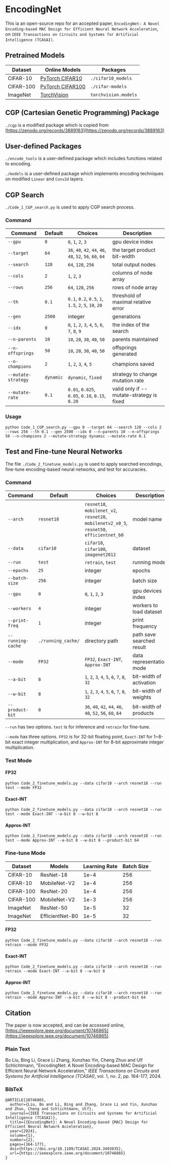 # EncodingNet
This ia an open-source repo for an accepted paper, `EncodingNet: A Novel Encoding-based MAC Design for Efficient Neural Network Acceleration`, on `IEEE Transactions on Circuits and Systems for Artificial Intelligence (TCASAI)`. 

[//]: # (The codes in this repo will be well-structured and updated in the following weeks.)

## Pretrained Models
| Dataset   | Online Models                                                       | Packages               |
|-----------|---------------------------------------------------------------------|------------------------|
| CIFAR-10  | [PyTorch CIFAR10](https://github.com/huyvnphan/PyTorch_CIFAR10)     | `./cifar10_models`     |
| CIFAR-100 | [PyTorch CIFAR100](https://github.com/weiaicunzai/pytorch-cifar100) | `./cifar-models`       |
| ImageNet  | [TorchVision](https://pytorch.org/vision/stable/models.html)        | `torchvision.models`   |

## CGP (Cartesian Genetic Programming) Package
`./cgp` is a modified package which is copied from [https://zenodo.org/records/3889163](https://zenodo.org/records/3889163)

## User-defined Packages
`./encode_tools` is a user-defined package which includes functions related to encoding.

`./models` is a user-defined package which implements encoding techniques on modified `Linear` and `Conv2d` layers.

## CGP Search
`./Code_1_CGP_search.py` is used to apply CGP search process.

### Command 

| Command             | Default   | Choices                                                     | Description                              |
|---------------------|-----------|-------------------------------------------------------------|------------------------------------------|
| `--gpu`             | `0`       | `0`, `1`, `2`, `3`                                          | gpu device index                         |
| `--target`          | `64`      | `36`, `40`, `42`, `44`, `46`, `48`, `52`, `56`, `60`, `64`  | the target product bit-width             |
| `--search`          | `128`     | `64`, `128`, `256`                                          | total output nodes                       |
| `--cols`            | `2`       | `1`, `2`, `3`                                               | columns of node array                    |
| `--rows`            | `256`     | `64`, `128`, `256`                                          | rows of node array                       |
| `--th`              | `0.1`     | `0.1`, `0.2`, `0.5`, `1`, `1.5`, `2`, `5`, `10`, `20`       | threshold of maximal relative error      |
| `--gen`             | `2500`    | integer                                                     | generations                              |
| `--idx`             | `0`       | `0`, `1`, `2`, `3`, `4`, `5`, `6`, `7`, `8`, `9`            | the index of the search                  |
| `--n-parents`       | `10`      | `10`, `20`, `30`, `40`, `50`                                | parents maintained                       |
| `--n-offsprings`    | `50`      | `10`, `20`, `30`, `40`, `50`                                | offsprings generated                     |
| `--n-champions`     | `2`       | `1`, `2`, `3`, `4`, `5`                                     | champions saved                          |
| `--mutate-strategy` | `dynamic` | `dynamic`, `fixed`                                          | strategy to change mutation rate         |
| `--mutate-rate`     | `0.1`     | `0.01`, `0.025`, `0.05`, `0.10`, `0.15`, `0.20`             | valid only if --mutate-strategy is fixed |

### Usage

```commandline
python Code_1_CGP_search.py --gpu 0 --target 64 --search 128 --cols 2 --rows 256 --th 0.1 --gen 2500 --idx 0 --n-parents 10 --n-offsprings 50 --n-champions 2 --mutate-strategy dynamic --mutate-rate 0.1 
```

## Test and Fine-tune Neural Networks
The file `./Code_2_finetune_models.py` is used to apply searched encodings, fine-tune encoding-based neural networks, and test for accuracies.

### Command
| Command           | Default            | Choices                                                                                    | Description               |
|-------------------|--------------------|--------------------------------------------------------------------------------------------|---------------------------|
| `--arch`          | `resnet18`         | `resnet18`, `mobilenet_v2`, `resnet20`, `mobilenetv2_x0_5`, `resnet50`, `efficientnet_b0`  | model name                |
| `--data`          | `cifar10`          | `cifar10`, `cifar100`, `imagenet2012`                                                      | dataset                   |
| `--run`           | `test`             | `retrain`, `test`                                                                          | running mode              |
| `--epochs`        | `25`               | integer                                                                                    | epochs                    |
| `--batch-size`    | `256`              | integer                                                                                    | batch size                |
| `--gpu`           | `0`                | `0`, `1`, `2`, `3`                                                                         | gpu devices index         |
| `--workers`       | `4`                | integer                                                                                    | workers to load dataset   |
| `--print-freq`    | `1`                | integer                                                                                    | print frequency           |
| `--running-cache` | `./running_cache/` | directory path                                                                             | path save searched result |
| `--mode`          | `FP32`             | `FP32`, `Exact-INT`, `Approx-INT`                                                          | data representation mode  |
| `--a-bit`         | `8`                | `1`, `2`, `3`, `4`, `5`, `6`, `7`, `8`, `32`                                               | bit-width of activation   |
| `--w-bit`         | `8`                | `1`, `2`, `3`, `4`, `5`, `6`, `7`, `8`, `32`                                               | bit-width of weights      |
| `--product-bit`   | `0`                | `36`, `40`, `42`, `44`, `46`, `48`, `52`, `56`, `60`, `64`                                 | bit-width of products     |

`--run` has two options. `test` is for inference and `retrain` for fine-tune.

`--mode` has three options. `FP32` is for 32-bit floating point, `Exact-INT` for 1~8-bit exact integer multiplication, and `Approx-INT` for 8-bit approximate integer multiplication.


### Test Mode

#### FP32

```commandline
python Code_2_finetune_models.py --data cifar10 --arch resnet18 --run test --mode FP32 
```

#### Exact-INT

```commandline
python Code_2_finetune_models.py --data cifar10 --arch resnet18 --run test --mode Exact-INT --a-bit 8 --w-bit 8
```

#### Approx-INT

```commandline
python Code_2_finetune_models.py --data cifar10 --arch resnet18 --run test --mode Approx-INT --a-bit 8 --w-bit 8 --product-bit 64
```

### Fine-tune Mode

| Dataset   | Models          | Learning Rate | Batch Size |
|-----------|-----------------|---------------|------------|
| CIFAR-10  | ResNet-18       | 1e-4          | 256        |
| CIFAR-10  | MobileNet-V2    | 1e-4          | 256        |
| CIFAR-100 | ResNet-20       | 1e-4          | 256        |
| CIFAR-100 | MobileNet-V2    | 1e-3          | 256        |
| ImageNet  | ResNet-50       | 1e-5          | 32         |
| ImageNet  | EfficientNet-B0 | 1e-5          | 32         |

#### FP32

```commandline
python Code_2_finetune_models.py --data cifar10 --arch resnet18 --run retrain --mode FP32 
```

#### Exact-INT

```commandline
python Code_2_finetune_models.py --data cifar10 --arch resnet18 --run retrain --mode Exact-INT --a-bit 8 --w-bit 8
```

#### Approx-INT

```commandline
python Code_2_finetune_models.py --data cifar10 --arch resnet18 --run retrain --mode Approx-INT --a-bit 8 --w-bit 8 --product-bit 64
```


## Citation

The paper is now accepted, and can be accessed online, [https://ieeexplore.ieee.org/document/10746865](https://ieeexplore.ieee.org/document/10746865).


### Plain Text

Bo Liu, Bing Li, Grace Li Zhang, Xunzhao Yin, Cheng Zhuo and Ulf Schlichtmann, "EncodingNet: A Novel Encoding-based MAC Design for Efficient Neural Network Acceleration," _IEEE Transactions on Circuits and Systems for Artificial Intelligence (TCASAI)_, vol. 1, no. 2, pp. 164-177, 2024.


### BibTeX
```
@ARTICLE{10746865,
  author={Liu, Bo and Li, Bing and Zhang, Grace Li and Yin, Xunzhao and Zhuo, Cheng and Schlichtmann, Ulf},
  journal={IEEE Transactions on Circuits and Systems for Artificial Intelligence (TCASAI)}, 
  title={{EncodingNet}: A Novel Encoding-based {MAC} Design for Efficient Neural Network Acceleration}, 
  year={2024},
  volume={1},
  number={2},
  pages={164-177},
  doi={https://doi.org/10.1109/TCASAI.2024.3493035},
  url={https://ieeexplore.ieee.org/document/10746865}
}
```
